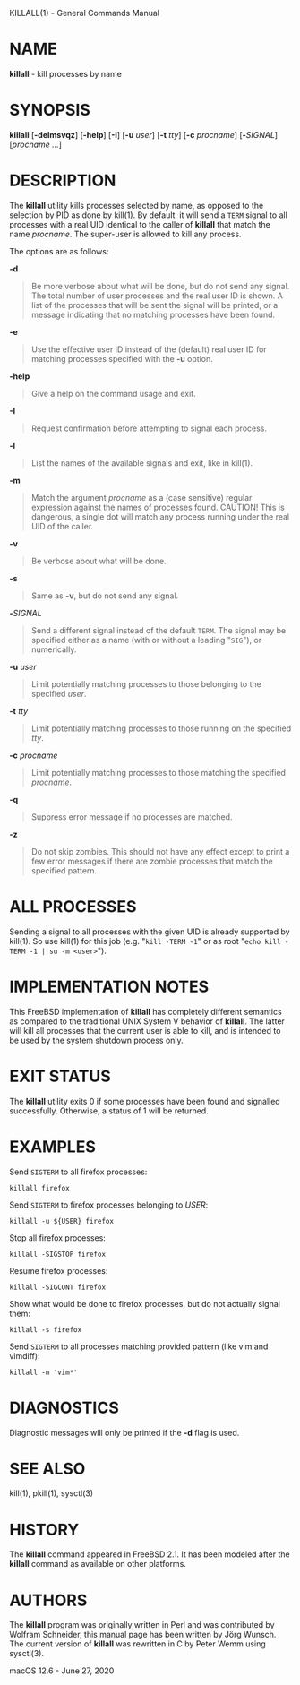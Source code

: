 KILLALL(1) - General Commands Manual

# NAME

**killall** - kill processes by name

# SYNOPSIS

**killall**
\[**-delmsvqz**]
\[**-help**]
\[**-I**]
\[**-u**&nbsp;*user*]
\[**-t**&nbsp;*tty*]
\[**-c**&nbsp;*procname*]
\[**-**&zwnj;*SIGNAL*]
\[*procname&nbsp;...*]

# DESCRIPTION

The
**killall**
utility kills processes selected by name, as opposed to the selection by PID
as done by
kill(1).
By default, it will send a
`TERM`
signal to all processes with a real UID identical to the
caller of
**killall**
that match the name
*procname*.
The super-user is allowed to kill any process.

The options are as follows:

**-d**

> Be more verbose about what will be done, but do not send any signal.
> The total number of user processes and the real user ID is shown.
> A list of the processes that will be sent the signal will be printed, or a
> message indicating that no matching processes have been found.

**-e**

> Use the effective user ID instead of the (default) real user ID for matching
> processes specified with the
> **-u**
> option.

**-help**

> Give a help on the command usage and exit.

**-I**

> Request confirmation before attempting to signal each
> process.

**-l**

> List the names of the available signals and exit, like in
> kill(1).

**-m**

> Match the argument
> *procname*
> as a (case sensitive) regular expression against the names
> of processes found.
> CAUTION!
> This is dangerous, a single dot will match any process
> running under the real UID of the caller.

**-v**

> Be verbose about what will be done.

**-s**

> Same as
> **-v**,
> but do not send any signal.

**-**&zwnj;*SIGNAL*

> Send a different signal instead of the default
> `TERM`.
> The signal may be specified either as a name
> (with or without a leading
> "`SIG`"),
> or numerically.

**-u** *user*

> Limit potentially matching processes to those belonging to
> the specified
> *user*.

**-t** *tty*

> Limit potentially matching processes to those running on
> the specified
> *tty*.

**-c** *procname*

> Limit potentially matching processes to those matching
> the specified
> *procname*.

**-q**

> Suppress error message if no processes are matched.

**-z**

> Do not skip zombies.
> This should not have any effect except to print a few error messages
> if there are zombie processes that match the specified pattern.

# ALL PROCESSES

Sending a signal to all processes with the given UID
is already supported by
kill(1).
So use
kill(1)
for this job (e.g.
"`kill -TERM -1`"
or as root
"`echo kill -TERM -1 | su -m <user>`").

# IMPLEMENTATION NOTES

This
FreeBSD
implementation of
**killall**
has completely different semantics as compared to the traditional
UNIX
System V behavior of
**killall**.
The latter will kill all processes that the current user is able to
kill, and is intended to be used by the system shutdown process only.

# EXIT STATUS

The
**killall**
utility exits 0 if some processes have been found and
signalled successfully.
Otherwise, a status of 1 will be
returned.

# EXAMPLES

Send
`SIGTERM`
to all firefox processes:

	killall firefox

Send
`SIGTERM`
to firefox processes belonging to
*USER*:

	killall -u ${USER} firefox

Stop all firefox processes:

	killall -SIGSTOP firefox

Resume firefox processes:

	killall -SIGCONT firefox

Show what would be done to firefox processes, but do not actually signal them:

	killall -s firefox

Send
`SIGTERM`
to all processes matching provided pattern (like vim and vimdiff):

	killall -m 'vim*'

# DIAGNOSTICS

Diagnostic messages will only be printed if the
**-d**
flag is used.

# SEE ALSO

kill(1),
pkill(1),
sysctl(3)

# HISTORY

The
**killall**
command appeared in
FreeBSD 2.1.
It has been modeled after the
**killall**
command as available on other platforms.

# AUTHORS

The
**killall**
program was originally written in Perl and was contributed by
Wolfram Schneider,
this manual page has been written by
J&#246;rg Wunsch.
The current version of
**killall**
was rewritten in C by
Peter Wemm
using
sysctl(3).

macOS 12.6 - June 27, 2020
